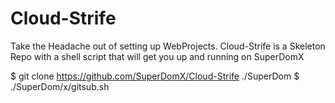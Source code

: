 Cloud-Strife
============


Take the Headache out of setting up WebProjects.
Cloud-Strife is a Skeleton Repo with a shell script that will get you up and running on SuperDomX

$ git clone https://github.com/SuperDomX/Cloud-Strife ./SuperDom
$ ./SuperDom/x/gitsub.sh
